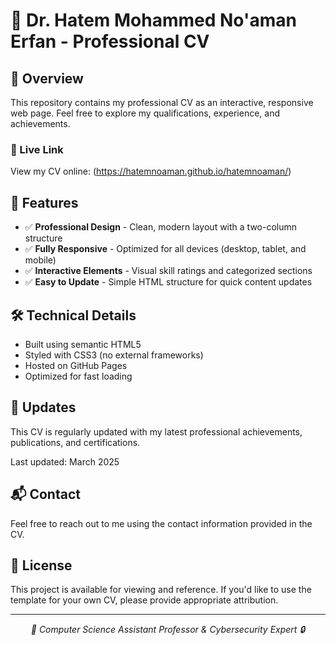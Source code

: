# 📄 Dr. Hatem Mohammed No'aman Erfan - Professional CV


## 🚀 Overview

This repository contains my professional CV as an interactive, responsive web page. Feel free to explore my qualifications, experience, and achievements.

### 🔗 Live Link

View my CV online: (https://hatemnoaman.github.io/hatemnoaman/)

## 🧪 Features

- ✅ **Professional Design** - Clean, modern layout with a two-column structure
- ✅ **Fully Responsive** - Optimized for all devices (desktop, tablet, and mobile)
- ✅ **Interactive Elements** - Visual skill ratings and categorized sections
- ✅ **Easy to Update** - Simple HTML structure for quick content updates

## 🛠️ Technical Details

- Built using semantic HTML5
- Styled with CSS3 (no external frameworks)
- Hosted on GitHub Pages
- Optimized for fast loading

## 🔄 Updates

This CV is regularly updated with my latest professional achievements, publications, and certifications.

Last updated: March 2025

## 📬 Contact

Feel free to reach out to me using the contact information provided in the CV.

## 📝 License

This project is available for viewing and reference. If you'd like to use the template for your own CV, please provide appropriate attribution.

---

<p align="center">
  <i>💼 Computer Science Assistant Professor & Cybersecurity Expert 🔒</i>
</p>
